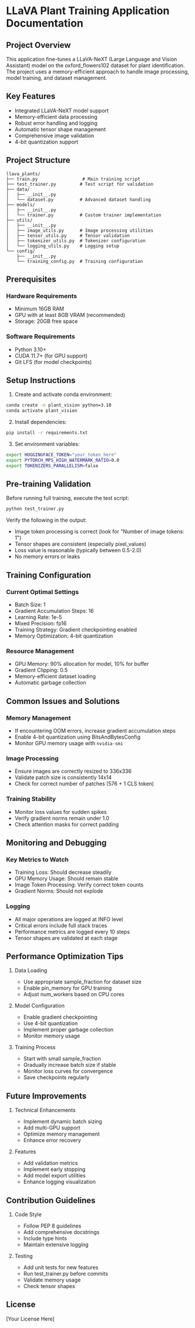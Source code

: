 # LLaVA Plant Training Application Documentation

## Project Overview
This application fine-tunes a LLaVA-NeXT (Large Language and Vision Assistant) model on the oxford_flowers102 dataset for plant identification. The project uses a memory-efficient approach to handle image processing, model training, and dataset management.

## Key Features
- Integrated LLaVA-NeXT model support
- Memory-efficient data processing
- Robust error handling and logging
- Automatic tensor shape management
- Comprehensive image validation
- 4-bit quantization support

## Project Structure
```
llava_plants/
├── train.py                 # Main training script
├── test_trainer.py         # Test script for validation
├── data/
│   ├── __init__.py
│   └── dataset.py          # Advanced dataset handling
├── models/
│   ├── __init__.py
│   └── trainer.py          # Custom trainer implementation
├── utils/
│   ├── __init__.py
│   ├── image_utils.py      # Image processing utilities
│   ├── tensor_utils.py     # Tensor validation
│   ├── tokenizer_utils.py  # Tokenizer configuration
│   └── logging_utils.py    # Logging setup
└── config/
    ├── __init__.py
    └── training_config.py  # Training configuration
```

## Prerequisites

### Hardware Requirements
- Minimum 16GB RAM
- GPU with at least 8GB VRAM (recommended)
- Storage: 20GB free space

### Software Requirements
- Python 3.10+
- CUDA 11.7+ (for GPU support)
- Git LFS (for model checkpoints)

## Setup Instructions

1. Create and activate conda environment:
```bash
conda create -n plant_vision python=3.10
conda activate plant_vision
```

2. Install dependencies:
```bash
pip install -r requirements.txt
```

3. Set environment variables:
```bash
export HUGGINGFACE_TOKEN="your_token_here"
export PYTORCH_MPS_HIGH_WATERMARK_RATIO=0.0
export TOKENIZERS_PARALLELISM=false
```

## Pre-training Validation

Before running full training, execute the test script:
```bash
python test_trainer.py
```

Verify the following in the output:
- Image token processing is correct (look for "Number of image tokens: 1")
- Tensor shapes are consistent (especially pixel_values)
- Loss value is reasonable (typically between 0.5-2.0)
- No memory errors or leaks

## Training Configuration

### Current Optimal Settings
- Batch Size: 1
- Gradient Accumulation Steps: 16
- Learning Rate: 1e-5
- Mixed Precision: fp16
- Training Strategy: Gradient checkpointing enabled
- Memory Optimization: 4-bit quantization

### Resource Management
- GPU Memory: 90% allocation for model, 10% for buffer
- Gradient Clipping: 0.5
- Memory-efficient dataset loading
- Automatic garbage collection

## Common Issues and Solutions

### Memory Management
- If encountering OOM errors, increase gradient accumulation steps
- Enable 4-bit quantization using BitsAndBytesConfig
- Monitor GPU memory usage with `nvidia-smi`

### Image Processing
- Ensure images are correctly resized to 336x336
- Validate patch size is consistently 14x14
- Check for correct number of patches (576 + 1 CLS token)

### Training Stability
- Monitor loss values for sudden spikes
- Verify gradient norms remain under 1.0
- Check attention masks for correct padding

## Monitoring and Debugging

### Key Metrics to Watch
- Training Loss: Should decrease steadily
- GPU Memory Usage: Should remain stable
- Image Token Processing: Verify correct token counts
- Gradient Norms: Should not explode

### Logging
- All major operations are logged at INFO level
- Critical errors include full stack traces
- Performance metrics are logged every 10 steps
- Tensor shapes are validated at each stage

## Performance Optimization Tips

1. Data Loading
   - Use appropriate sample_fraction for dataset size
   - Enable pin_memory for GPU training
   - Adjust num_workers based on CPU cores

2. Model Configuration
   - Enable gradient checkpointing
   - Use 4-bit quantization
   - Implement proper garbage collection
   - Monitor memory usage

3. Training Process
   - Start with small sample_fraction
   - Gradually increase batch size if stable
   - Monitor loss curves for convergence
   - Save checkpoints regularly

## Future Improvements

1. Technical Enhancements
   - Implement dynamic batch sizing
   - Add multi-GPU support
   - Optimize memory management
   - Enhance error recovery

2. Features
   - Add validation metrics
   - Implement early stopping
   - Add model export utilities
   - Enhance logging visualization

## Contribution Guidelines

1. Code Style
   - Follow PEP 8 guidelines
   - Add comprehensive docstrings
   - Include type hints
   - Maintain extensive logging

2. Testing
   - Add unit tests for new features
   - Run test_trainer.py before commits
   - Validate memory usage
   - Check tensor shapes

## License
[Your License Here]
